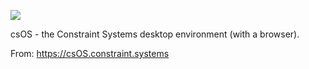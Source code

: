 ![](https://db-feed.s3.amazonaws.com/legacy/gif-2021-12-19_11-19-33-1640122947.gif)

csOS - the Constraint Systems desktop environment (with a browser).

From: https://csOS.constraint.systems